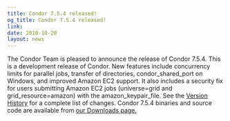 ```yaml
---
title: Condor 7.5.4 released!
og_title: Condor 7.5.4 released!
link: 
date: 2010-10-20
layout: news
---
```


The Condor Team is pleased to announce the release of Condor 7.5.4. This is a development release of Condor.  New features include concurrency limits for parallel jobs,  transfer of directories, condor_shared_port on Windows, and  improved Amazon EC2 support. It also includes a security fix for users submitting Amazon EC2 jobs (universe=grid and grid_resource=amazon) with the amazon_keypair_file. See the <a href="manual/latest-dev/9_Version_History.html"> Version History</a> for a complete list of changes. Condor 7.5.4 binaries and source code are available from  <a href="downloads/">our Downloads page.</a> 
